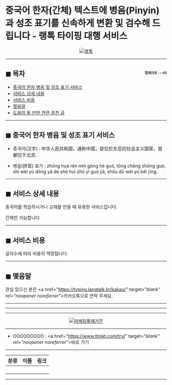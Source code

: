 # 중국어 한자(간체) 텍스트에 병음(Pinyin)과 성조 표기를 신속하게 변환 및 검수해 드립니다 - 랭톡 타이핑 대행 서비스

<center><a href="https://typing.langtalk.kr/kakao/" target="_blank" rel="noopener noreferrer"_><img src="https://hellotblog.files.wordpress.com/2019/04/langtalk-typing-pinyin-01-300x300.png" style="max-width:100%;" alt="랭톡"></a></center>

<!-- <a name="index"></a> -->
***
## ◼︎ 목차 <span style="font-size:0.5em; float:right; padding:0.5em 0 0;"><i class="fas fa-clock"></i> 업데이트 : <span class="post-year"></span>-<span class="post-month-digits"></span>-01</span>

- [중국어 한자 병음 및 성조 표기 서비스](#index-00)
- [서비스 상세 내용](#index-01)
- [서비스 비용](#index-02)
- [맺음말](#index-epilogue)
- [도움이 될 만한 연관 추천 글](#recommendation)

<!-- <a name="index-00"></a> -->
***
## ◼︎ 중국어 한자 병음 및 성조 표기 서비스

- 중국어(汉字) : 中华人民共和国，通称中国，是位於东亚的社会主义国家，首都位于北京.

- 병음(拼音) 표기 : zhōng huá rén mín gòng hé guó, tōng chēng zhōng guó, shì wèi yú dōng yà de shè huì zhǔ yì guó jiā, shǒu dū wèi yú běi jīng.

<!-- <a name="index-01"></a> -->
***
## ◼︎ 서비스 상세 내용

중국어를 학습하시거나 교재를 만들 때 유용한 서비스입니다.

간체만 가능합니다

<!-- <a name="index-02"></a> -->
***
## ◼︎ 서비스 비용

글자수에 따라 비용이 책정됩니다.

<!-- <a name="index-epilogue"></a> -->
***
## ◼︎ 맺음말

관심 있으신 분은 <a href="https://typing.langtalk.kr/kakao/" target="_blank" rel="noopener noreferrer"_>카카오톡</a>으로 연락 주세요.

***
<script type="text/javascript">
  var postdate = new Date();
  var post_y = document.getElementsByClassName("post-year");
  var post_m = document.getElementsByClassName("post-month");
  var post_mm = document.getElementsByClassName("post-month-digits");
  var i;
  for (i = 0; i < post_y.length; i++) {
    post_y[i].innerHTML = postdate.getFullYear();
  }
  for (i = 0; i < post_m.length; i++) {
    post_m[i].innerHTML = postdate.getMonth() + 1;
  }
  for (i = 0; i < post_mm.length; i++) {
    post_mm[i].innerHTML = ("0" + (postdate.getMonth() + 1)).slice(-2);
  }
</script>

***
***
<center><a href="https://typing.langtalk.kr/kakao/" target="_blank" rel="noopener noreferrer"_><img src="https://hellotblog.files.wordpress.com/2018/08/trendtalk-baidu-main-01-800x400.jpg" style="max-width:100%;" alt="마케팅톡매거진"></a></center>

***
- OOOOOOOOO : <a href="https://www.ttmkt.com/try/" target="_blank" rel="noopener noreferrer"_>바로 가기</a>

***
|분류|이름|링크|
|:-:|:-:|:-:|
||||
||||
||||
||||

***
